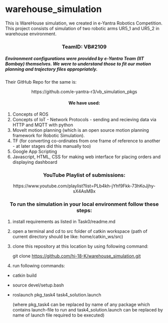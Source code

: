 # warehouse_simulation
This is WareHouse simulation, we created in e-Yantra Robotics Competition. This project consists of simulation of two robotic arms UR5_1 and UR5_2 in warehouse environment. 

### <p align='center'> TeamID: VB#2109 </p>

##### Environment configurations were provided by e-Yantra Team (IIT Bombay) themselves. We were to understand those to fit our motion planning and trajectory files appropriately. 
Their GitHub Repo for the same is:

<p align='center'>  https://github.com/e-yantra-r3/vb_simulation_pkgs </p>



#### <p align='center'>  We have used: </p>
1) Concepts of ROS 
2) Concepts of IoT - Network Protocols - sending and recieving data via HTTP and MQTT with python
3) MoveIt motion planning (which is an open source motion planning framework for Robotic Simulation).
4) TF (for converting co-ordinates from one frame of reference to another - at later stages did this manually too)
5) Google App Scripting
6) Javascript, HTML, CSS for making web interface for placing orders and displaying dashboard




### <p align='center'> YouTube Playlist of submissions: </p>
<p align='center'> https://www.youtube.com/playlist?list=PLb4kh-jYhf9Fkk-73hKoJjhy-sX4AsMBx </p>


### <p align='center'> To run the simulation in your local environment follow these steps: </p>

1) install requirements as listed in Task0/readme.md

2) open a terminal and cd to src folder of catkin workspace
    (path of current directory should be like: home/catkin_ws/src)
    
3) clone this repository at this location by using following command:
    
    git clone https://github.com/hi-18-K/warehouse_simulation.git

4) run following commands:
  - catkin build
  - source devel/setup.bash
  - roslaunch pkg_task4 task4_solution.launch
    
    (where pkg_task4 can be replaced by name of any package which contains launch-file to run and task4_solution.launch can be replaced by name of launch file required to be executed)
